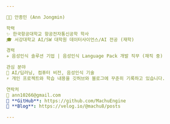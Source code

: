 ```yaml
---

🧑‍💻 안종민 (Ann Jongmin)

학력
✨ 한국항공대학교 항공전자통신공학 학사
🎓 서강대학교 AI/SW 대학원 데이터사이언스/AI 전공 (재학)

경력
✈️ 음성인식 솔루션 기업 | 음성인식 Language Pack 개발 직무 (재직 중)

관심 분야
🔭 AI/딥러닝, 컴퓨터 비전, 음성인식 기술
⚡ 개인 프로젝트와 학습 내용을 깃허브와 블로그에 꾸준히 기록하고 있습니다.

연락처
📧 ann10266@gmail.com
🔗 **GitHub**: https://github.com/MachuEngine
🔗 **Blog**: https://velog.io/@machu8/posts

---
```


<!---
MachuEngine/MachuEngine is a ✨ special ✨ repository because its `README.md` (this file) appears on your GitHub profile.
You can click the Preview link to take a look at your changes.
--->
